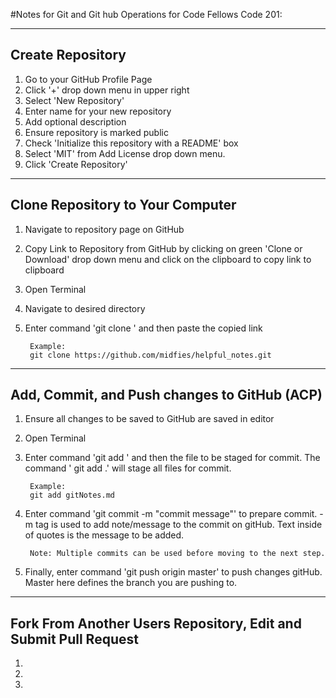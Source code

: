 #Notes for Git and Git hub Operations for Code Fellows Code 201:

***

## Create Repository

1. Go to your GitHub Profile Page
2. Click '+' drop down menu in upper right
3. Select 'New Repository'
4. Enter name for your new repository
5. Add optional description
6. Ensure repository is marked public
7. Check 'Initialize this repository with a README' box
8. Select 'MIT' from Add License drop down menu.
9. Click 'Create Repository'

***

## Clone Repository to Your Computer

1. Navigate to repository page on GitHub
2. Copy Link to Repository from GitHub by clicking on green 'Clone or Download'
drop down menu and click on the clipboard to copy link to clipboard
3. Open Terminal
4. Navigate to desired directory
5. Enter command 'git clone ' and then paste the copied link

        Example:
        git clone https://github.com/midfies/helpful_notes.git

***

## Add, Commit, and Push changes to GitHub (ACP)

1. Ensure all changes to be saved to GitHub are saved in editor
2. Open Terminal
3. Enter command 'git add ' and then the file to be staged for commit.  The command ' git add .' will stage all files for commit.

        Example:
        git add gitNotes.md
4. Enter command 'git commit -m "commit message"' to prepare commit.  -m tag is used to add note/message to the commit on gitHub. Text inside of quotes is the message to be added.

        Note: Multiple commits can be used before moving to the next step.

5. Finally, enter command 'git push origin master' to push changes gitHub.  Master here defines the branch you are pushing to.

***

## Fork From Another Users Repository, Edit and Submit Pull Request

1.
2.
3.
